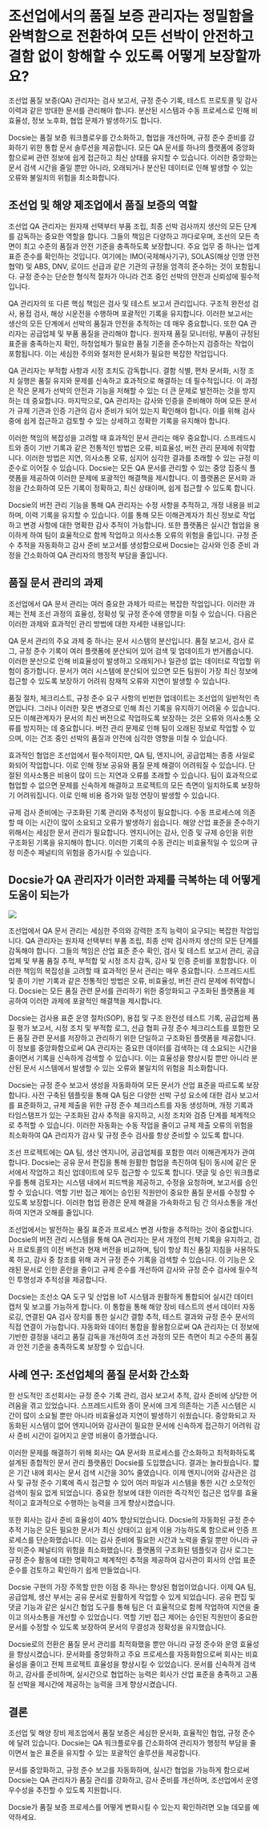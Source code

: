 # 조선업에서의 품질 보증 관리자는 정밀함을 완벽함으로 전환하여 모든 선박이 안전하고 결함 없이 항해할 수 있도록 어떻게 보장할까요?

조선업 품질 보증(QA) 관리자는 검사 보고서, 규정 준수 기록, 테스트 프로토콜 및 감사 이력과 같은 방대한 문서를 관리해야 합니다. 분산된 시스템과 수동 프로세스로 인해 비효율성, 정보 노후화, 협업 문제가 발생하기도 합니다.

Docsie는 품질 보증 워크플로우를 간소화하고, 협업을 개선하며, 규정 준수 준비를 강화하기 위한 통합 문서 솔루션을 제공합니다. 모든 QA 문서를 하나의 플랫폼에 중앙화함으로써 관련 정보에 쉽게 접근하고 최신 상태를 유지할 수 있습니다. 이러한 중앙화는 문서 검색 시간을 줄일 뿐만 아니라, 오래되거나 분산된 데이터로 인해 발생할 수 있는 오류와 불일치의 위험을 최소화합니다.

## 조선업 및 해양 제조업에서 품질 보증의 역할

조선업 QA 관리자는 원자재 선택부터 부품 조립, 최종 선박 검사까지 생산의 모든 단계를 감독하는 중요한 역할을 합니다. 그들의 책임은 다양하고 까다로우며, 조선의 모든 측면이 최고 수준의 품질과 안전 기준을 충족하도록 보장합니다. 주요 업무 중 하나는 업계 표준 준수를 확인하는 것입니다. 여기에는 IMO(국제해사기구), SOLAS(해상 인명 안전 협약) 및 ABS, DNV, 로이드 선급과 같은 기관의 규정을 엄격히 준수하는 것이 포함됩니다. 규정 준수는 단순한 형식적 절차가 아니라 건조 중인 선박의 안전과 신뢰성에 필수적입니다.

QA 관리자의 또 다른 핵심 책임은 검사 및 테스트 보고서 관리입니다. 구조적 완전성 검사, 용접 검사, 해상 시운전을 수행하며 포괄적인 기록을 유지합니다. 이러한 보고서는 생산의 모든 단계에서 선박의 품질과 안전을 추적하는 데 매우 중요합니다. 또한 QA 관리자는 공급업체 및 부품 품질을 관리해야 합니다. 원자재 품질 모니터링, 부품이 규정된 표준을 충족하는지 확인, 하청업체가 필요한 품질 기준을 준수하는지 검증하는 작업이 포함됩니다. 이는 세심한 주의와 철저한 문서화가 필요한 복잡한 작업입니다.

QA 관리자는 부적합 사항과 시정 조치도 감독합니다. 결함 식별, 편차 문서화, 시정 조치 실행은 품질 유지와 문제를 신속하고 효과적으로 해결하는 데 필수적입니다. 이 과정은 작은 문제가 선박의 안전과 기능을 저해할 수 있는 더 큰 문제로 발전하는 것을 방지하는 데 중요합니다. 마지막으로, QA 관리자는 감사와 인증을 준비해야 하며 모든 문서가 규제 기관과 인증 기관의 감사 준비가 되어 있는지 확인해야 합니다. 이를 위해 검사 중에 쉽게 접근하고 검토할 수 있는 상세하고 정확한 기록을 유지해야 합니다.

이러한 책임의 복잡성을 고려할 때 효과적인 문서 관리는 매우 중요합니다. 스프레드시트와 종이 기반 기록과 같은 전통적인 방법은 오류, 비효율성, 버전 관리 문제에 취약합니다. 이러한 방법은 지연, 의사소통 오류, 심지어 심각한 결과를 초래할 수 있는 규정 미준수로 이어질 수 있습니다. Docsie는 모든 QA 문서를 관리할 수 있는 중앙 집중식 플랫폼을 제공하여 이러한 문제에 포괄적인 해결책을 제시합니다. 이 플랫폼은 문서화 과정을 간소화하여 모든 기록이 정확하고, 최신 상태이며, 쉽게 접근할 수 있도록 합니다.

Docsie의 버전 관리 기능을 통해 QA 관리자는 수정 사항을 추적하고, 개정 내용을 비교하며, 이력 기록을 유지할 수 있습니다. 이를 통해 모든 이해관계자가 최신 정보로 작업하고 변경 사항에 대한 명확한 감사 추적이 가능합니다. 또한 플랫폼은 실시간 협업을 용이하게 하여 팀이 효율적으로 함께 작업하고 의사소통 오류의 위험을 줄입니다. 규정 준수 추적을 자동화하고 감사 준비 보고서를 생성함으로써 Docsie는 감사와 인증 준비 과정을 간소화하여 QA 관리자의 행정적 부담을 줄입니다.

## 품질 문서 관리의 과제

조선업에서 QA 문서 관리는 여러 중요한 과제가 따르는 복잡한 작업입니다. 이러한 과제는 전체 조선 과정의 효율성, 정확성 및 규정 준수에 영향을 미칠 수 있습니다. 다음은 이러한 과제와 효과적인 관리 방법에 대한 자세한 내용입니다:

QA 문서 관리의 주요 과제 중 하나는 문서 시스템의 분산입니다. 품질 보고서, 검사 로그, 규정 준수 기록이 여러 플랫폼에 분산되어 있어 검색 및 업데이트가 번거롭습니다. 이러한 분산으로 인해 비효율성이 발생하고 오래되거나 일관성 없는 데이터로 작업할 위험이 증가합니다. 문서가 여러 시스템에 분산되어 있으면 모든 팀원이 가장 최신 정보에 접근할 수 있도록 보장하기 어려워 잠재적 오류와 지연이 발생할 수 있습니다.

품질 절차, 체크리스트, 규정 준수 요구 사항의 빈번한 업데이트는 조선업의 일반적인 측면입니다. 그러나 이러한 잦은 변경으로 인해 최신 기록을 유지하기 어려울 수 있습니다. 모든 이해관계자가 문서의 최신 버전으로 작업하도록 보장하는 것은 오류와 의사소통 오류를 방지하는 데 중요합니다. 버전 관리 문제로 인해 팀이 오래된 정보로 작업할 수 있으며, 이는 건조 중인 선박의 품질과 안전에 심각한 영향을 미칠 수 있습니다.

효과적인 협업은 조선업에서 필수적이지만, QA 팀, 엔지니어, 공급업체는 종종 사일로화되어 작업합니다. 이로 인해 정보 공유와 품질 문제 해결이 어려워질 수 있습니다. 단절된 의사소통은 비용이 많이 드는 지연과 오류를 초래할 수 있습니다. 팀이 효과적으로 협업할 수 없으면 문제를 신속하게 해결하고 프로젝트의 모든 측면이 일치하도록 보장하기 어려워집니다. 이로 인해 비용 증가와 일정 연장이 발생할 수 있습니다.

규제 검사 준비에는 구조화된 기록 관리와 추적성이 필요합니다. 수동 프로세스에 의존할 때 이는 시간이 많이 소요되고 오류가 발생하기 쉽습니다. 해양 산업 표준을 준수하기 위해서는 세심한 문서 관리가 필요합니다. 엔지니어는 감사, 인증 및 규제 승인을 위한 구조화된 기록을 유지해야 합니다. 이러한 기록의 수동 관리는 비효율적일 수 있으며 규정 미준수 페널티의 위험을 증가시킬 수 있습니다.

## Docsie가 QA 관리자가 이러한 과제를 극복하는 데 어떻게 도움이 되는가

![](https://cdn.docsie.io/workspace_PxAvC1Uenuc7ad6H3/doc_wn84Jkoc6hIMTO2eE/file_swf3iYQrJIFPjoDx6/image_cff3494d-50fe-0d8b-82e3-989ae0f56f9e.jpg)

조선업에서 QA 문서 관리는 세심한 주의와 강력한 조직 능력이 요구되는 복잡한 작업입니다. QA 관리자는 원자재 선택부터 부품 조립, 최종 선박 검사까지 생산의 모든 단계를 감독해야 합니다. 그들의 책임은 산업 표준 준수 확인, 검사 및 테스트 보고서 관리, 공급업체 및 부품 품질 추적, 부적합 및 시정 조치 감독, 감사 및 인증 준비를 포함합니다. 이러한 책임의 복잡성을 고려할 때 효과적인 문서 관리는 매우 중요합니다. 스프레드시트 및 종이 기반 기록과 같은 전통적인 방법은 오류, 비효율성, 버전 관리 문제에 취약합니다. Docsie는 모든 품질 관련 문서를 관리하기 위한 중앙화되고 구조화된 플랫폼을 제공하여 이러한 과제에 포괄적인 해결책을 제시합니다.

Docsie는 검사용 표준 운영 절차(SOP), 용접 및 구조 완전성 테스트 기록, 공급업체 품질 평가 보고서, 시정 조치 및 부적합 로그, 선급 협회 규정 준수 체크리스트를 포함한 모든 품질 관련 문서를 저장하고 관리하기 위한 단일하고 구조화된 플랫폼을 제공합니다. 이 정보를 중앙화함으로써 QA 관리자는 중요한 데이터를 검색하는 데 소요되는 시간을 줄이면서 기록을 신속하게 검색할 수 있습니다. 이는 효율성을 향상시킬 뿐만 아니라 분산된 문서 시스템에서 발생할 수 있는 오류와 불일치의 위험을 최소화합니다.

Docsie는 규정 준수 보고서 생성을 자동화하여 모든 문서가 산업 표준을 따르도록 보장합니다. 사전 구축된 템플릿을 통해 QA 팀은 다양한 선박 구성 요소에 대한 검사 보고서를 표준화하고, 규제 제출을 위한 규정 준수 체크리스트를 자동 생성하며, 개정 기록과 타임스탬프가 있는 구조화된 감사 추적을 유지하고, 시정 조치와 검증 단계를 체계적으로 추적할 수 있습니다. 이러한 자동화는 수동 작업을 줄이고 규제 제출 오류의 위험을 최소화하여 QA 관리자가 감사 및 규정 준수 검사를 항상 준비할 수 있도록 합니다.

조선 프로젝트에는 QA 팀, 생산 엔지니어, 공급업체를 포함한 여러 이해관계자가 관여합니다. Docsie는 공유 문서 편집을 통해 원활한 협업을 촉진하여 팀이 동시에 같은 문서에서 작업하고 최신 업데이트에 모두 접근할 수 있도록 합니다. 댓글 및 승인 워크플로우를 통해 검토자는 시스템 내에서 피드백을 제공하고, 수정을 요청하며, 보고서를 승인할 수 있습니다. 역할 기반 접근 제어는 승인된 직원만이 중요한 품질 문서를 수정할 수 있도록 보장합니다. 이러한 협업 환경은 문제 해결을 가속화하고 팀 간 의사소통을 개선하여 지연과 오해를 줄입니다.

조선업에서는 발전하는 품질 표준과 프로세스 변경 사항을 추적하는 것이 중요합니다. Docsie의 버전 관리 시스템을 통해 QA 관리자는 문서 개정의 전체 기록을 유지하고, 검사 프로토콜의 이전 버전과 현재 버전을 비교하며, 팀이 항상 최신 품질 지침을 사용하도록 하고, 감사 중 참조를 위해 과거 규정 준수 기록을 검색할 수 있습니다. 이 기능은 오래된 문서로 인한 혼란을 줄이고 규제 준수를 개선하여 감사와 규정 준수 검사에 필수적인 투명성과 추적성을 제공합니다.

Docsie는 조선소 QA 도구 및 산업용 IoT 시스템과 원활하게 통합되어 실시간 데이터 캡처 및 보고를 가능하게 합니다. 이 통합을 통해 해양 장비 테스트의 센서 데이터 자동 로깅, 연결된 QA 검사 장치를 통한 실시간 결함 추적, 테스트 결과와 규정 준수 문서의 직접 연결이 가능합니다. 자동화와 데이터 통합을 활용함으로써 QA 관리자는 더 정보에 기반한 결정을 내리고 품질 감독을 개선하여 조선 과정의 모든 측면이 최고 수준의 품질과 안전 기준을 충족하도록 보장할 수 있습니다.

## 사례 연구: 조선업체의 품질 문서화 간소화

한 선도적인 조선회사는 규정 준수 기록 관리, 검사 보고서 추적, 감사 준비에 상당한 어려움을 겪고 있었습니다. 스프레드시트와 종이 문서에 크게 의존하는 기존 시스템은 시간이 많이 소요될 뿐만 아니라 비효율성과 지연이 발생하기 쉬웠습니다. 중앙화되고 자동화된 시스템이 없어 엔지니어와 감사관이 필요한 문서에 신속하게 접근하기 어려워 감사 준비 시간이 길어지고 운영 비용이 증가했습니다.

이러한 문제를 해결하기 위해 회사는 QA 문서화 프로세스를 간소화하고 최적화하도록 설계된 종합적인 문서 관리 플랫폼인 Docsie를 도입했습니다. 결과는 놀라웠습니다. 짧은 기간 내에 회사는 문서 검색 시간을 30% 줄였습니다. 이제 엔지니어와 감사관은 검사 및 규정 준수 기록에 즉시 접근할 수 있어 여러 파일과 시스템을 통한 시간 소모적인 검색이 필요 없게 되었습니다. 중요한 정보에 대한 이러한 즉각적인 접근은 업무를 효율적이고 효과적으로 수행하는 능력을 크게 향상시켰습니다.

또한 회사는 감사 준비 효율성이 40% 향상되었습니다. Docsie의 자동화된 규정 준수 추적 기능은 모든 필요한 문서가 최신 상태이고 쉽게 이용 가능하도록 함으로써 인증 프로세스를 단순화했습니다. 이는 감사 준비에 필요한 시간과 노력을 줄일 뿐만 아니라 규정 미준수 페널티의 위험을 최소화했습니다. 플랫폼의 구조화된 템플릿과 감사 로그는 규정 준수 활동에 대한 명확하고 체계적인 추적을 제공하여 감사관이 회사의 산업 표준 준수를 검토하고 확인하기 쉽게 만들었습니다.

Docsie 구현의 가장 주목할 만한 이점 중 하나는 향상된 협업이었습니다. 이제 QA 팀, 공급업체, 생산 부서는 공유 문서로 원활하게 작업할 수 있게 되었습니다. 공유 편집 및 댓글 기능과 같은 실시간 협업 도구를 통해 팀은 더 효율적으로 함께 작업하여 지연을 줄이고 의사소통을 개선할 수 있었습니다. 역할 기반 접근 제어는 승인된 직원만이 중요한 문서를 수정할 수 있도록 보장하여 문서의 무결성과 정확성을 유지했습니다.

Docsie로의 전환은 품질 문서 관리를 최적화했을 뿐만 아니라 규정 준수와 운영 효율성을 향상시켰습니다. 문서화를 중앙화하고 주요 프로세스를 자동화함으로써 회사는 비효율성을 줄이고 전체 프로젝트 효율성을 향상시킬 수 있었습니다. 문서를 신속하게 검색하고, 감사를 준비하며, 실시간으로 협업하는 능력은 회사가 산업 표준을 충족하고 고품질 선박을 제시간에 제공하는 능력을 크게 향상시켰습니다.

## 결론

조선업 및 해양 장비 제조업에서 품질 보증은 세심한 문서화, 효율적인 협업, 규정 준수에 달려 있습니다. Docsie는 QA 워크플로우를 간소화하여 관리자가 행정적 부담을 줄이면서 높은 표준을 유지할 수 있는 포괄적인 솔루션을 제공합니다.

문서를 중앙화하고, 규정 준수 보고를 자동화하며, 실시간 협업을 가능하게 함으로써 Docsie는 QA 관리자가 품질 관리를 강화하고, 감사 준비를 개선하며, 조선업에서 운영 우수성을 추진할 수 있도록 지원합니다.

Docsie가 품질 보증 프로세스를 어떻게 변화시킬 수 있는지 확인하려면 오늘 데모를 예약하세요.